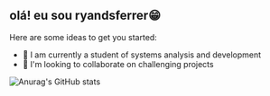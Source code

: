 ## olá! eu sou ryandsferrer😁


Here are some ideas to get you started:
- 🌱 I am currently a student of systems analysis and development
- 👯 I'm looking to collaborate on challenging projects

![Anurag's GitHub stats](https://github-readme-stats.vercel.app/api?username=anuraghazra&theme=dark&show_icons=true)
